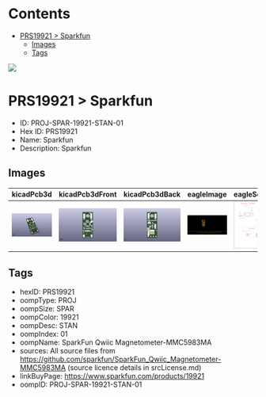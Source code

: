 



Contents
========

* [PRS19921 > Sparkfun](#prs19921--sparkfun)
	* [Images](#images)
	* [Tags](#tags)
  
![][im]
# PRS19921 > Sparkfun

- ID: PROJ-SPAR-19921-STAN-01
- Hex ID: PRS19921
- Name: Sparkfun
- Description: Sparkfun

## Images
  
  

|kicadPcb3d|kicadPcb3dFront|kicadPcb3dBack|eagleImage|eagleSchemImage|
| :---: | :---: | :---: | :---: | :---: |
|[![kicadPcb3d](kicadPcb3d_140.png)](kicadPcb3d.png)|[![kicadPcb3dFront](kicadPcb3dFront_140.png)](kicadPcb3dFront.png)|[![kicadPcb3dBack](kicadPcb3dBack_140.png)](kicadPcb3dBack.png)|[![eagleImage](eagleImage_140.png)](eagleImage.png)|[![eagleSchemImage](eagleSchemImage_140.png)](eagleSchemImage.png)|

## Tags

- hexID: PRS19921
- oompType: PROJ
- oompSize: SPAR
- oompColor: 19921
- oompDesc: STAN
- oompIndex: 01
- oompName: SparkFun Qwiic Magnetometer-MMC5983MA
- sources: All source files from https://github.com/sparkfun/SparkFun_Qwiic_Magnetometer-MMC5983MA (source licence details in srcLicense.md)
- linkBuyPage: https://www.sparkfun.com/products/19921
- oompID: PROJ-SPAR-19921-STAN-01



[im]: kicadPcb3d_450.png
